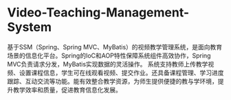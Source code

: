 # Video-Teaching-Management-System
基于SSM（Spring、Spring MVC、MyBatis）的视频教学管理系统，是面向教育场景的信息化平台。Spring的IoC和AOP特性保障系统组件高效协作，Spring MVC负责请求分发，MyBatis实现数据的灵活操作。  系统支持教师上传教学视频、设置课程信息，学生可在线观看视频、提交作业。还具备课程管理、学习进度跟踪、互动交流等功能。能有效整合教学资源，为师生提供便捷的教与学环境，提升教学效率和质量，促进教育信息化发展。 
